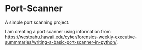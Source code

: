 # Port-Scanner
A simple port scanning project.

I am creating a port scanner using information from https://westoahu.hawaii.edu/cyber/forensics-weekly-executive-summmaries/writing-a-basic-port-scanner-in-python/. 
